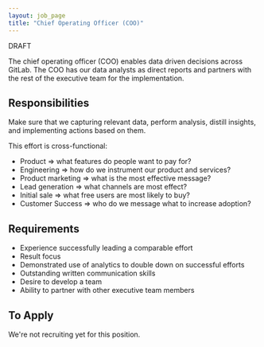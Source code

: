 ```yaml
---
layout: job_page
title: "Chief Operating Officer (COO)"
---
```


DRAFT

The chief operating officer (COO) enables data driven decisions across GitLab. The COO has our data analysts as direct reports and partners with the rest of the executive team for the implementation.

## Responsibilities

Make sure that we capturing relevant data, perform analysis, distill insights, and implementing actions based on them.

This effort is cross-functional:

- Product => what features do people want to pay for?
- Engineering => how do we instrument our product and services?
- Product marketing => what is the most effective message?
- Lead generation => what channels are most effect?
- Initial sale => what free users are most likely to buy?
- Customer Success => who do we message what to increase adoption?

## Requirements

* Experience successfully leading a comparable effort
* Result focus
* Demonstrated use of analytics to double down on successful efforts
* Outstanding written communication skills
* Desire to develop a team
* Ability to partner with other executive team members

## To Apply

We're not recruiting yet for this position.
